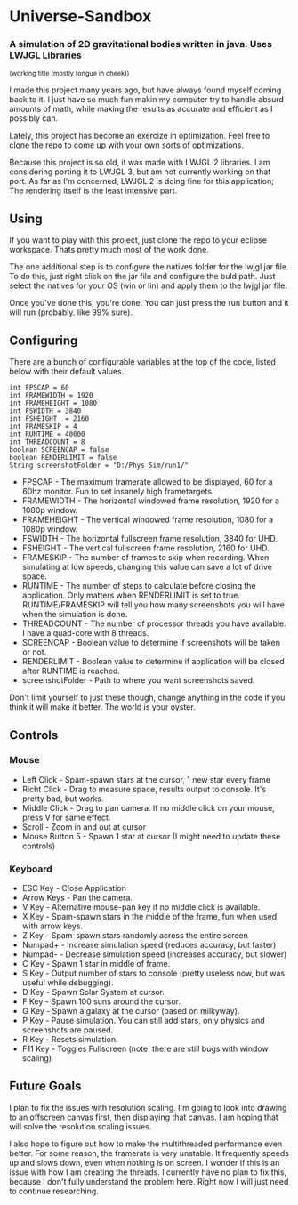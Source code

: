 # Universe-Sandbox
### A simulation of 2D gravitational bodies written in java. Uses LWJGL Libraries
<sub>(working title (mostly tongue in cheek))</sub>

I made this project many years ago, but have always found myself coming back to it. 
I just have so much fun makin my computer try to handle absurd amounts of math, 
while making the results as accurate and efficient as I possibly can.

Lately, this project has become an exercize in optimization. Feel free to clone the repo to come up with your own sorts of optimizations.

Because this project is so old, it was made with LWJGL 2 libraries. I am considering porting it to LWJGL 3, but am not currently working on that port. As far as I'm concerned, LWJGL 2 is doing fine for this application; The rendering itself is the least intensive part.

## Using 
If you want to play with this project, just clone the repo to your eclipse workspace. Thats pretty much most of the work done. 

The one additional step is to configure the natives folder for the lwjgl jar file. 
To do this, just right click on the jar file and configure the buld path. 
Just select the natives for your OS (win or lin) and apply them to the lwjgl jar file.

Once you've done this, you're done. You can just press the run button and it will run (probably. like 99% sure).

## Configuring
There are a bunch of configurable variables at the top of the code, listed below with their default values. 

    int FPSCAP = 60 
    int FRAMEWIDTH = 1920
    int FRAMEHEIGHT = 1080
    int FSWIDTH = 3840
    int FSHEIGHT  = 2160
    int FRAMESKIP = 4
    int RUNTIME = 40000
    int THREADCOUNT = 8
    boolean SCREENCAP = false
    boolean RENDERLIMIT = false
    String screenshotFolder = "D:/Phys Sim/run1/"

* FPSCAP - The maximum framerate allowed to be displayed, 60 for a 60hz monitor. Fun to set insanely high frametargets.
* FRAMEWIDTH - The horizontal windowed frame resolution, 1920 for a 1080p window.
* FRAMEHEIGHT - The vertical windowed frame resolution, 1080 for a 1080p window.
* FSWIDTH - The horizontal fullscreen frame resolution, 3840 for UHD.
* FSHEIGHT - The vertical fullscreen frame resolution, 2160 for UHD.
* FRAMESKIP - The number of frames to skip when recording. When simulating at low speeds, changing this value can save a lot of drive space.
* RUNTIME - The number of steps to calculate before closing the application. Only matters when RENDERLIMIT is set to true. RUNTIME/FRAMESKIP will tell you how many screenshots you will have when the simulation is done.
* THREADCOUNT - The number of processor threads you have available. I have a quad-core with 8 threads.
* SCREENCAP - Boolean value to determine if screenshots will be taken or not.
* RENDERLIMIT - Boolean value to determine if application will be closed after RUNTIME is reached.
* screenshotFolder - Path to where you want screenshots saved.

Don't limit yourself to just these though, change anything in the code if you think it will make it better. The world is your oyster.

## Controls
### Mouse
* Left Click - Spam-spawn stars at the cursor, 1 new star every frame
* Richt Click - Drag to measure space, results output to console. It's pretty bad, but works.
* Middle Click - Drag to pan camera. If no middle click on your mouse, press V for same effect.
* Scroll - Zoom in and out at cursor
* Mouse Button 5 - Spawn 1 star at cursor (I might need to update these controls)
    
### Keyboard
* ESC Key - Close Application
* Arrow Keys - Pan the camera.
* V Key - Alternative mouse-pan key if no middle click is available.
* X Key - Spam-spawn stars in the middle of the frame, fun when used with arrow keys.
* Z Key - Spam-spawn stars randomly across the entire screen
* Numpad+ - Increase simulation speed (reduces accuracy, but faster)
* Numpad- - Decrease simulation speed (increases accuracy, but slower)
* C Key - Spawn 1 star in middle of frame.
* S Key - Output number of stars to console (pretty useless now, but was useful while debugging).
* D Key - Spawn Solar System at cursor.
* F Key - Spawn 100 suns around the cursor.
* G Key - Spawn a galaxy at the cursor (based on milkyway).
* P Key - Pause simulation. You can still add stars, only physics and screenshots are paused.
* R Key - Resets simulation.
* F11 Key - Toggles Fullscreen (note: there are still bugs with window scaling)

## Future Goals
I plan to fix the issues with resolution scaling. I'm going to look into drawing to an offscreen canvas first, then displaying that canvas. I am hoping that will solve the resolution scaling issues.

I also hope to figure out how to make the multithreaded performance even better. For some reason, the framerate is very unstable. It frequently speeds up and slows down, even when nothing is on screen. I wonder if this is an issue with how I am creating the threads. I currently have no plan to fix this, because I don't fully understand the problem here. Right now I will just need to continue researching.
    
